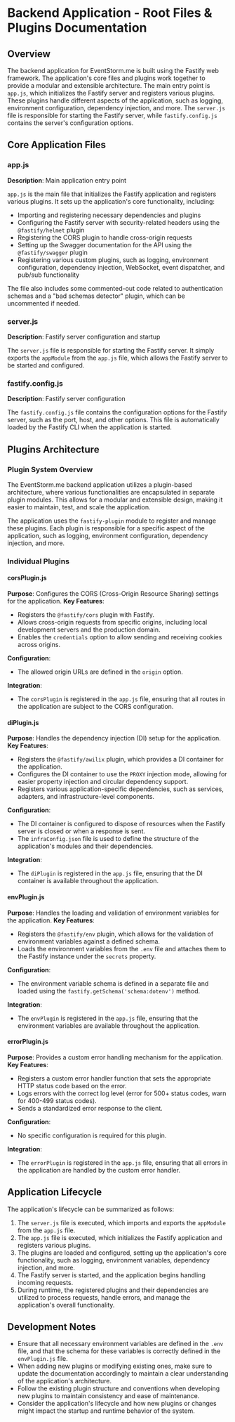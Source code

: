 # Backend Application - Root Files & Plugins Documentation

## Overview
The backend application for EventStorm.me is built using the Fastify web framework. The application's core files and plugins work together to provide a modular and extensible architecture. The main entry point is `app.js`, which initializes the Fastify server and registers various plugins. These plugins handle different aspects of the application, such as logging, environment configuration, dependency injection, and more. The `server.js` file is responsible for starting the Fastify server, while `fastify.config.js` contains the server's configuration options.

## Core Application Files

### app.js
**Description**: Main application entry point

`app.js` is the main file that initializes the Fastify application and registers various plugins. It sets up the application's core functionality, including:

- Importing and registering necessary dependencies and plugins
- Configuring the Fastify server with security-related headers using the `@fastify/helmet` plugin
- Registering the CORS plugin to handle cross-origin requests
- Setting up the Swagger documentation for the API using the `@fastify/swagger` plugin
- Registering various custom plugins, such as logging, environment configuration, dependency injection, WebSocket, event dispatcher, and pub/sub functionality

The file also includes some commented-out code related to authentication schemas and a "bad schemas detector" plugin, which can be uncommented if needed.

### server.js
**Description**: Fastify server configuration and startup

The `server.js` file is responsible for starting the Fastify server. It simply exports the `appModule` from the `app.js` file, which allows the Fastify server to be started and configured.

### fastify.config.js
**Description**: Fastify server configuration

The `fastify.config.js` file contains the configuration options for the Fastify server, such as the port, host, and other options. This file is automatically loaded by the Fastify CLI when the application is started.

## Plugins Architecture

### Plugin System Overview
The EventStorm.me backend application utilizes a plugin-based architecture, where various functionalities are encapsulated in separate plugin modules. This allows for a modular and extensible design, making it easier to maintain, test, and scale the application.

The application uses the `fastify-plugin` module to register and manage these plugins. Each plugin is responsible for a specific aspect of the application, such as logging, environment configuration, dependency injection, and more.

### Individual Plugins

#### corsPlugin.js
**Purpose**: Configures the CORS (Cross-Origin Resource Sharing) settings for the application.
**Key Features**:
- Registers the `@fastify/cors` plugin with Fastify.
- Allows cross-origin requests from specific origins, including local development servers and the production domain.
- Enables the `credentials` option to allow sending and receiving cookies across origins.

**Configuration**:
- The allowed origin URLs are defined in the `origin` option.

**Integration**:
- The `corsPlugin` is registered in the `app.js` file, ensuring that all routes in the application are subject to the CORS configuration.

#### diPlugin.js
**Purpose**: Handles the dependency injection (DI) setup for the application.
**Key Features**:
- Registers the `@fastify/awilix` plugin, which provides a DI container for the application.
- Configures the DI container to use the `PROXY` injection mode, allowing for easier property injection and circular dependency support.
- Registers various application-specific dependencies, such as services, adapters, and infrastructure-level components.

**Configuration**:
- The DI container is configured to dispose of resources when the Fastify server is closed or when a response is sent.
- The `infraConfig.json` file is used to define the structure of the application's modules and their dependencies.

**Integration**:
- The `diPlugin` is registered in the `app.js` file, ensuring that the DI container is available throughout the application.

#### envPlugin.js
**Purpose**: Handles the loading and validation of environment variables for the application.
**Key Features**:
- Registers the `@fastify/env` plugin, which allows for the validation of environment variables against a defined schema.
- Loads the environment variables from the `.env` file and attaches them to the Fastify instance under the `secrets` property.

**Configuration**:
- The environment variable schema is defined in a separate file and loaded using the `fastify.getSchema('schema:dotenv')` method.

**Integration**:
- The `envPlugin` is registered in the `app.js` file, ensuring that the environment variables are available throughout the application.

#### errorPlugin.js
**Purpose**: Provides a custom error handling mechanism for the application.
**Key Features**:
- Registers a custom error handler function that sets the appropriate HTTP status code based on the error.
- Logs errors with the correct log level (error for 500+ status codes, warn for 400-499 status codes).
- Sends a standardized error response to the client.

**Configuration**:
- No specific configuration is required for this plugin.

**Integration**:
- The `errorPlugin` is registered in the `app.js` file, ensuring that all errors in the application are handled by the custom error handler.

## Application Lifecycle
The application's lifecycle can be summarized as follows:

1. The `server.js` file is executed, which imports and exports the `appModule` from the `app.js` file.
2. The `app.js` file is executed, which initializes the Fastify application and registers various plugins.
3. The plugins are loaded and configured, setting up the application's core functionality, such as logging, environment variables, dependency injection, and more.
4. The Fastify server is started, and the application begins handling incoming requests.
5. During runtime, the registered plugins and their dependencies are utilized to process requests, handle errors, and manage the application's overall functionality.

## Development Notes
- Ensure that all necessary environment variables are defined in the `.env` file, and that the schema for these variables is correctly defined in the `envPlugin.js` file.
- When adding new plugins or modifying existing ones, make sure to update the documentation accordingly to maintain a clear understanding of the application's architecture.
- Follow the existing plugin structure and conventions when developing new plugins to maintain consistency and ease of maintenance.
- Consider the application's lifecycle and how new plugins or changes might impact the startup and runtime behavior of the system.